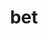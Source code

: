 ---
category: 3-letters
denotation: null
name: bet
reference_link: https://www.etymonline.com/word/bet
root_language: null
root_name: null
title: bet
type: free
word_sums:
- respelling: bet
  sum: 'Bet + '
---